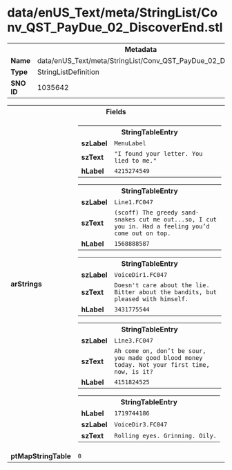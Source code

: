 <h1>data/enUS_Text/meta/StringList/Conv_QST_PayDue_02_DiscoverEnd.stl</h1><table><tr><th colspan="100%">Metadata</th></tr><tr><td><b>Name</b></td><td>data/enUS_Text/meta/StringList/Conv_QST_PayDue_02_DiscoverEnd.stl</td></tr><tr><td><b>Type</b></td><td>StringListDefinition</td></tr><tr><td><b>SNO ID</b></td><td>1035642</td></tr></table>

<table><tr><th colspan="100%">Fields</th></tr><tr><td><b>arStrings</b></td><td><table><tr><th colspan="100%">StringTableEntry</th></tr><tr><td><b>szLabel</b></td><td><code>MenuLabel</code></td></tr><tr><td><b>szText</b></td><td><code>"I found your letter. You lied to me." </code></td></tr><tr><td><b>hLabel</b></td><td><code>4215274549</code></td></tr></table>


<table><tr><th colspan="100%">StringTableEntry</th></tr><tr><td><b>szLabel</b></td><td><code>Line1.FC047</code></td></tr><tr><td><b>szText</b></td><td><code>(scoff) The greedy sand-snakes cut me out...so, I cut you in. Had a feeling you’d come out on top.</code></td></tr><tr><td><b>hLabel</b></td><td><code>1568888587</code></td></tr></table>


<table><tr><th colspan="100%">StringTableEntry</th></tr><tr><td><b>szLabel</b></td><td><code>VoiceDir1.FC047</code></td></tr><tr><td><b>szText</b></td><td><code>Doesn't care about the lie. Bitter about the bandits, but pleased with himself.</code></td></tr><tr><td><b>hLabel</b></td><td><code>3431775544</code></td></tr></table>


<table><tr><th colspan="100%">StringTableEntry</th></tr><tr><td><b>szLabel</b></td><td><code>Line3.FC047</code></td></tr><tr><td><b>szText</b></td><td><code>Ah come on, don’t be sour, you made good blood money today. Not your first time, now, is it?</code></td></tr><tr><td><b>hLabel</b></td><td><code>4151824525</code></td></tr></table>


<table><tr><th colspan="100%">StringTableEntry</th></tr><tr><td><b>hLabel</b></td><td><code>1719744186</code></td></tr><tr><td><b>szLabel</b></td><td><code>VoiceDir3.FC047</code></td></tr><tr><td><b>szText</b></td><td><code>Rolling eyes. Grinning. Oily.</code></td></tr></table>


</td></tr><tr><td><b>ptMapStringTable</b></td><td><code>0</code></td></tr></table>

